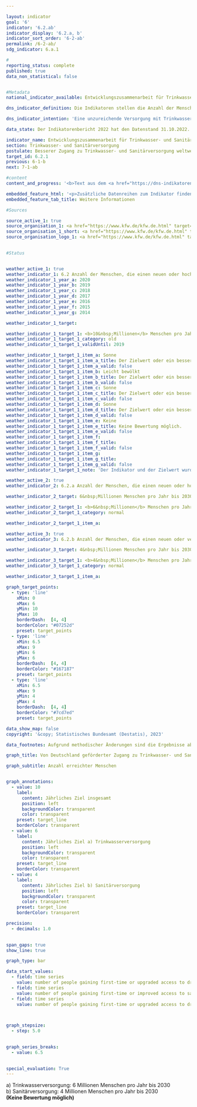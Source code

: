 ```yaml
---

layout: indicator    
goal: '6'    
indicator: '6.2.ab'    
indicator_display: '6.2.a, b'    
indicator_sort_order: '6-2-ab'    
permalink: /6-2-ab/    
sdg_indicator: 6.a.1    

#
reporting_status: complete    
published: true    
data_non_statistical: false    


#Metadata    
national_indicator_available: Entwicklungszusammenarbeit für Trinkwasser- und Sanitärversorgung    

dns_indicator_definition: Die Indikatoren stellen die Anzahl der Menschen dar, die im jeweiligen Berichtsjahr direkt durch deutsche Unterstützung Neuzugang oder verbesserten Zugang zu Trinkwasser- (Indikator 6.2.a) und/oder Sanitärversorgung (Indikator 6.2.b) erhalten haben.    

dns_indicator_intention: 'Eine unzureichende Versorgung mit Trinkwasser und sanitären Einrichtungen hat weitreichende Auswirkungen auf die Ernährung und die Gesundheit des Menschen. Das Ziel der Bundesregierung ist daher, dass bis zum Jahr 2030&nbsp;jährlich zehn Millionen Menschen weltweit mit deutscher Unterstützung Zugang zu Trinkwasser- und Sanitärversorgung erhalten. Dieses Ziel wurde ab dem Berichtsjahr 2019&nbsp;weiter ausdifferenziert: so sollen bis 2030&nbsp;jährlich sechs Millionen Menschen weltweit mit deutscher Unterstützung direkten Zugang zur Trinkwasserversorgung <abbr title="beziehungsweise" tabindex="0">bzw.</abbr> vier Millionen Menschen weltweit mit deutscher Unterstützung direkten Zugang zur Sanitärversorgung erhalten.'    

data_state: Der Indikatorenbericht 2022 hat den Datenstand 31.10.2022. Die Daten auf dieser Plattform werden regelmäßig aktualisiert, sodass online aktuellere Daten verfügbar sein können als im <a href="https://dns-indikatoren.de/publications_reports/">Indikatorenbericht 2022</a> veröffentlicht.    

indicator_name: Entwicklungszusammenarbeit für Trinkwasser- und Sanitärversorgung    
section: Trinkwasser- und Sanitärversorgung    
postulate: Besserer Zugang zu Trinkwasser- und Sanitärversorgung weltweit, höhere (sichere) Qualität    
target_id: 6.2.1    
previous: 6-1-b    
next: 7-1-ab    

#content     
content_and_progress: '<b>Text aus dem <a href="https://dns-indikatoren.de/publications_reports/">Indikatorenbericht 2022&nbsp;</a></b><br><br>Die Indikatoren basieren auf Angaben der Kreditanstalt für Wiederaufbau (<abbr title="Kreditanstalt für Wiederaufbau" tabindex="0">KfW</abbr>) und erfassen nur die durch Förderung von ihr erreichten Menschen. Maßnahmen weiterer Akteure (zum Beispiel Deutsche Gesellschaft für Internationale Zusammenarbeit (<abbr title="Deutsche Gesellschaft für Internationale Zusammenarbeit" tabindex="0">GIZ</abbr>) <abbr title="Gesellschaft mit beschränkter Haftung" tabindex="0">GmbH</abbr>, Bundesländer, private Akteure) werden nicht berücksichtigt. Die Indikatoren stützen sich ausschließlich auf Plangrößen für neue Finanzierungszusagen für Projekte im Bereich Trinkwasser- und Sanitärversorgung zum Zeitpunkt der Vorlage des Programmvorschlags an das Bundesministerium für wirtschaftliche Zusammenarbeit und Entwicklung (<abbr title="Bundesministerium für wirtschaftliche Zusammenarbeit und Entwicklung" tabindex="0">BMZ</abbr>). Die <abbr title="Kreditanstalt für Wiederaufbau" tabindex="0">KfW</abbr> schätzt die Anzahl an Personen, die zukünftig, das heißt nach Fertigstellung der Bauvorhaben, einen neuen oder verbesserten Zugang zu Trinkwasser- und Sanitärversorgung erhalten haben werden oder von den bereitgestellten Kapazitäten profitieren können. Ob die Menschen tatsächlich erreicht werden, ist erst nach Inbetriebnahme der Infrastrukturen konkret abschätzbar, was hier nicht abgebildet wird. Da eine Person sowohl einen neuen oder verbesserten Zugang zur Trinkwasser- als auch zur Sanitärversorgung erhalten kann, sind Doppelzählungen zwischen beiden Indikatoren und im Zeitablauf möglich. Die von der <abbr title="Kreditanstalt für Wiederaufbau" tabindex="0">KfW</abbr> zugesagten Mittel sind Zuschüsse und Darlehen&nbsp;–&nbsp;finanziert aus dem Bundeshaushalt&nbsp;–&nbsp;sowie am Kapitalmarkt aufgenommene Mittel. Empfänger sind in der Regel Entwicklungs- und Schwellenländer, sodass dieser Indikator in Beziehung zum Indikator <a href="www.dnsTestEnvironment.github.io/dns-indicators/17-1">17.1</a>&nbsp;„Anteil öffentlicher Entwicklungsausgaben am Bruttonationaleinkommen“ steht.<br><br>In 2019&nbsp;wurde die Erhebungsmethodik überarbeitet. Während zuvor direkt (zum Beispiel mittels eines Hausanschlusses) als auch indirekt erreichte Menschen (zum Beispiel die gesamte Bevölkerung eines Landes, das durch ein Sektorreformprogramm unterstützt wird) gezählt wurden, werden seitdem nur direkt erreichte Personen erfasst. So wurden in 2017&nbsp;19,1&nbsp;Millionen Menschen (der insgesamt 28,6&nbsp;Millionen erreichten Menschen) direkt erreicht; in 2018&nbsp;waren es 15,2&nbsp;Millionen Menschen (der insgesamt 60,3&nbsp;Millionen erreichten Menschen). Eine weitere Veränderung liegt in der anteiligen Berücksichtigung der erreichten Menschen entsprechend dem deutschen Finanzierungsanteil von Maßnahmen. So werden Beiträge von anderen Gebern oder Eigenanstrengungen des Empfängerlandes nicht berücksichtigt. Auch werden zum Beispiel keine Energieeffizienzmaßnahmen, Verbesserungen von Betriebsabläufen oder Erneuerungen von Pumpstationen gezählt, da diese nicht unmittelbar zu einer Verbesserung der Versorgung der Zielgruppe führen.<br><br>In den vergangenen Jahren waren die Plangrößen der Menschen, die mithilfe deutscher Unterstützung Zugang zu Trinkwasser- und Sanitärversorgung erlangen sollten, stets oberhalb des gesetzten Ziels von zehn Millionen Menschen. Nach der überarbeiteten Methodik liegt die Plangröße der erreichten Personen für das Jahr 2020&nbsp;mit Neu- oder verbessertem Zugang zu Trinkwasserversorgung bei 10,9&nbsp;Millionen Menschen <abbr title="beziehungsweise" tabindex="0">bzw.</abbr> 1,8&nbsp;Millionen Menschen für Abwasser- und Sanitärversorgung. Das Ziel des Indikators <a href="www.dnsTestEnvironment.github.io/dns-indicators/6-2-ab">6.2.a</a> wurde für das Jahr 2020&nbsp;folglich erreicht, während der Zielwert zum Indikator <a href="www.dnsTestEnvironment.github.io/dns-indicators/6-2-ab">6.2.b</a> deutlich unterschritten wurde. Im Vorjahr waren es hingegen noch über vier Millionen erreichte Menschen im Bereich Sanitärversorgung.<br><br>Die Zusagen durch die <abbr title="Kreditanstalt für Wiederaufbau" tabindex="0">KfW</abbr> im Bereich Wasser- und Sanitärversorgung sowie Abwassermanagement haben sich von 2012&nbsp;bis 2018&nbsp;um 26,0&nbsp;% auf über eine Milliarde Euro erhöht. Diese sind jedoch 2019&nbsp;und 2020&nbsp;auf zuletzt 677,1&nbsp;Millionen Euro zurückgegangen. Im Gegensatz zu den Zusagen verringerten sich die Auszahlungen, die durch die <abbr title="Kreditanstalt für Wiederaufbau" tabindex="0">KfW</abbr> erfolgten, seit 2015&nbsp;kontinuierlich auf 432,1&nbsp;Millionen Euro für das Jahr 2020. Ein Grund hierfür liegt im zeitlichen Verzug zwischen Zusagen und Auszahlungen.'    

embedded_feature_html: '<p>Zusätzliche Datenreihen zum Indikator finden Sie <a href="https://dnsTestEnvironment.github.io/dns-indicators/public/AddInfos/de/6_2_ab.pdf" target="_blank" >hier</a>.</p><br><small>Hinweis: PDF-Dokumente können Sie sich (je nach Browsereinstellung) direkt in Ihrem Browser anzeigen lassen oder Sie laden das PDF-Dokument herunter und öffnen es mit einem PDF-Reader Ihrer Wahl. Eine Anleitung wie Sie für ausgewählte Browser die entsprechende Einstellung ändern können, finden Sie <a href="https://dns-indikatoren.de/guidance/">hier</a>.</small>'
embedded_feature_tab_title: Weitere Informationen    

#Sources    

source_active_1: true
source_organisation_1: <a href="https://www.kfw.de/kfw.de.html" target="_blank" onclick="return confirm_alert('der Kreditanstalt für Wiederaufbau')>Kreditanstalt für Wiederaufbau</a>
source_organisation_1_short: <a href="https://www.kfw.de/kfw.de.html" target="_blank" onclick="return confirm_alert('der Kreditanstalt für Wiederaufbau')>Kreditanstalt für Wiederaufbau</a>
source_organisation_logo_1: <a href="https://www.kfw.de/kfw.de.html" target="_blank" onclick="return confirm_alert('der Kreditanstalt für Wiederaufbau')><img src="www.dnsTestEnvironment.github.io/dns-indicators/public/OrgImgDe/kfw.png" alt="Kreditanstalt für Wiederaufbau" title=" Klicken Sie hier um zur Homepage der Organisation Kreditanstalt für Wiederaufbau zu gelangen." style="height:60px; width:148px; border: transparent"/></a>
    

#Status    


weather_active_1: true
weather_indicator_1: 6.2 Anzahl der Menschen, die einen neuen oder hochwertigeren Zugang zur Trinkwasserversorgung oder Anschluss zur Sanitärversorgung durch deutsche Unterstützung erhalten
weather_indicator_1_year_a: 2020
weather_indicator_1_year_b: 2019
weather_indicator_1_year_c: 2018
weather_indicator_1_year_d: 2017
weather_indicator_1_year_e: 2016
weather_indicator_1_year_f: 2015
weather_indicator_1_year_g: 2014

weather_indicator_1_target: 

weather_indicator_1_target_1: <b>10&nbsp;Millionen</b> Menschen pro Jahr bis 2030
weather_indicator_1_target_1_category: old
weather_indicator_1_target_1_validUntil: 2019

weather_indicator_1_target_1_item_a: Sonne
weather_indicator_1_target_1_item_a_title: Der Zielwert oder ein besserer Wert wurde in 2020 erreicht und die durchschnittliche Veränderung deutete nicht in Richtung einer Verschlechterung.
weather_indicator_1_target_1_item_a_valid: false
weather_indicator_1_target_1_item_b: Leicht bewölkt
weather_indicator_1_target_1_item_b_title: Der Zielwert oder ein besserer Wert wurde in 2019 erreicht, aber die durchschnittliche Veränderung deutete in Richtung einer Verschlechterung.
weather_indicator_1_target_1_item_b_valid: false
weather_indicator_1_target_1_item_c: Sonne
weather_indicator_1_target_1_item_c_title: Der Zielwert oder ein besserer Wert wurde in 2018 erreicht und die durchschnittliche Veränderung deutete nicht in Richtung einer Verschlechterung.
weather_indicator_1_target_1_item_c_valid: false
weather_indicator_1_target_1_item_d: Sonne
weather_indicator_1_target_1_item_d_title: Der Zielwert oder ein besserer Wert wurde in 2017 erreicht und die durchschnittliche Veränderung deutete nicht in Richtung einer Verschlechterung.
weather_indicator_1_target_1_item_d_valid: false
weather_indicator_1_target_1_item_e: Keine
weather_indicator_1_target_1_item_e_title: Keine Bewertung möglich.
weather_indicator_1_target_1_item_e_valid: false
weather_indicator_1_target_1_item_f: 
weather_indicator_1_target_1_item_f_title: 
weather_indicator_1_target_1_item_f_valid: false
weather_indicator_1_target_1_item_g: 
weather_indicator_1_target_1_item_g_title: 
weather_indicator_1_target_1_item_g_valid: false
weather_indicator_1_target_1_note: 'Der Indikator und der Zielwert wurden im Rahmen der <a href="https://www.bundesregierung.de/resource/blob/998006/1873516/7c0614aff0f2c847f51c4d8e9646e610/2021-03-10-dns-2021-finale-langfassung-barrierefrei-data.pdf?download=1"> Weiterentwicklung der Deutschen Nachhaltigkeitsstrategie 2021</a> angepasst und differenziert nach 6.2.a Trinkwasserzugang und 6.2.b Anschluss an Abwasserentsorgung. Seit Inkrafttreten dieses Beschlusses gelten für die Indikatoren die geänderten Ziele (6.2.a: 6&nbsp;Millionen Menschen pro Jahr bis 2030; 6.2.b: 4&nbsp;Millionen Menschen pro Jahr bis 2030).'

weather_active_2: true
weather_indicator_2: 6.2.a Anzahl der Menschen, die einen neuen oder hochwertigeren Zugang zur Trinkwasserversorgung durch deutsche Unterstützung erhalten

weather_indicator_2_target: 6&nbsp;Millionen Menschen pro Jahr bis 2030

weather_indicator_2_target_1: <b>6&nbsp;Millionen</b> Menschen pro Jahr bis 2030
weather_indicator_2_target_1_category: normal

weather_indicator_2_target_1_item_a:

weather_active_3: true
weather_indicator_3: 6.2.b Anzahl der Menschen, die einen neuen oder verbesserten Anschluss zur Sanitärversorgung durch deutsche Unterstützung erhalten

weather_indicator_3_target: 4&nbsp;Millionen Menschen pro Jahr bis 2030

weather_indicator_3_target_1: <b>4&nbsp;Millionen</b> Menschen pro Jahr bis 2030
weather_indicator_3_target_1_category: normal

weather_indicator_3_target_1_item_a:    

graph_target_points:
  - type: 'line'
    xMin: 0
    xMax: 6
    yMin: 10
    yMax: 10
    borderDash:  [4, 4]
    borderColor: "#07252d"
    preset: target_points
  - type: 'line'
    xMin: 6.5
    xMax: 9
    yMin: 6
    yMax: 6
    borderDash:  [4, 4]
    borderColor: "#167187"
    preset: target_points
  - type: 'line'
    xMin: 6.5
    xMax: 9
    yMin: 4
    yMax: 4
    borderDash:  [4, 4]
    borderColor: "#7cd7ed"
    preset: target_points    

data_show_map: false    
copyright: '&copy; Statistisches Bundesamt (Destatis), 2023'    

data_footnotes: Aufgrund methodischer Änderungen sind die Ergebnisse ab 2019&nbsp;nur eingeschränkt mit den Vorjahren vergleichbar (Zeitreihenbruch).<br>• Ab 2019&nbsp;wird die Zeitreihe für die Bereiche Trinkwasserversorgung und Sanitärversorgung getrennt ausgewiesen.    

graph_title: Von Deutschland geförderter Zugang zu Trinkwasser- und Sanitärversorgung weltweit    

graph_subtitle: Anzahl erreichter Menschen    


graph_annotations:
  - value: 10
    label:
      content: Jährliches Ziel insgesamt
      position: left
      backgroundColor: transparent
      color: transparent
    preset: target_line
    borderColor: transparent
  - value: 6
    label:
      content: Jährliches Ziel a) Trinkwasserversorgung
      position: left
      backgroundColor: transparent
      color: transparent
    preset: target_line
    borderColor: transparent
  - value: 4
    label:
      content: Jährliches Ziel b) Sanitärversorgung
      position: left
      backgroundColor: transparent
      color: transparent
    preset: target_line
    borderColor: transparent    

precision: 
  - decimals: 1.0
        

span_gaps: true    
show_line: true    

graph_type: bar    

data_start_values: 
  - field: time series
    value: number of people gaining first-time or upgraded access to drinking water
  - field: time series
    value: number of people gaining first-time or improved access to sanitation
  - field: time series
    value: number of people gaining first-time or upgraded access to drinking water or sanitation    

    

graph_stepsize: 
  - step: 5.0
        

graph_series_breaks: 
  - value: 6.5
                    

special_evaluation: True    
---
```



<div>
  <div class="my-header">
    <label class="default">a) Trinkwasserversorgung: 6&nbsp;Millionen Menschen pro Jahr bis 2030
    </label>
  </div>
</div>
<div>
  <div class="my-header">
    <label class="default">b) Sanitärversorgung: 4&nbsp;Millionen Menschen pro Jahr bis 2030
    </label>
  </div>
</div>
<div class="my-header-note">
  <label class="default"><b>(Keine Bewertung möglich)
  </b></label>
</div>